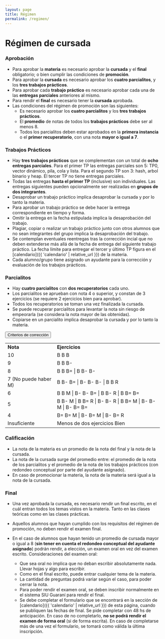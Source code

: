 ```yaml
---
layout: page
title: Régimen
permalink: /regimen/
---
```


Régimen de cursada
=======

### Aprobación

* Para aprobar la **materia** es necesario aprobar la **cursada** y el **final** obligatorio; o bien cumplir las condiciones de **promoción**.
* Para aprobar la **cursada** es necesario aprobar los **cuatro parcialitos**, y los **tres trabajos prácticos**.
* Para aprobar cada **trabajo práctico** es necesario aprobar cada una de las **entregas parciales** anteriores al mismo.
* Para rendir el **final** es necesario tener la **cursada** aprobada.
* Las condiciones del régimen de promoción son las siguientes:
  - Es necesario aprobar los **cuatro parcialitos** y los **tres trabajos prácticos**.
  - El **promedio** de notas de todos los **trabajos prácticos** debe ser al menos 8.
  - Todos los parcialitos deben estar aprobados en la **primera instancia** o el **primer recuperatorio**, con una nota **mayor o igual a 7**.


### Trabajos Prácticos

* Hay **tres trabajos prácticos** que se complementan con un total de **ocho entregas parciales**.
  Para el primer TP las entregas parciales son 5: TP0, vector dinámico, pila, cola y lista. Para el segundo TP son 3: hash, arbol binario y heap. El tercer TP no tiene entregas parciales.
* Todas las entregas **hasta el primer TP** (inclusive) son individuales. Las entregas siguientes pueden opcionalmente ser realizadas en **grupos de dos integrantes**.
* Desaprobar un trabajo práctico implica desaprobar la cursada y por lo tanto la materia.
* Para aprobar un trabajo práctico se debe hacer la entrega correspondiente en tiempo y forma.
* Omitir la entrega en la fecha estipulada implica la desaprobación del trabajo.
* Plagiar, copiar o realizar un trabajo práctico junto con otros alumnos que no sean integrantes del grupo implica la desaprobación del trabajo.
* Se contemplan eventuales reentregas tras la corrección incial que no deben extenderse más allá de la fecha de entrega del siguiente trabajo práctico. La fecha límite para entregar el tercer y último TP figura en el [calendario]({{ 'calendario' | relative_url }}) de la materia.
* Cada alumno/grupo tiene asignado un ayudante para la corrección y evaluación de los trabajos prácticos.


### Parcialitos

* Hay **cuatro parcialitos** con **dos recuperatorios** cada uno.
* Los parcialitos se aprueban con nota 4 o superior, y constan de 3 ejercicios (se requiere 2 ejercicios bien para aprobar).
* Todos los recuperatorios se toman una vez finalizada la cursada.
* Se puede recuperar parcialitos para levantar la nota sin riesgo de empeorarla (se considera la nota mayor de las obtenidas).
* Copiarse en un parcialito implica desaprobar la cursada y por lo tanto la materia.

<button class="btn btn-secondary" data-toggle="collapse" data-target="#tabla-notas"> Criterios de corrección </button>  
<div id="tabla-notas" class="collapse">	
	<table class="table table-striped table-bordered table-sm">
	  <tbody>
	    <tr>
	      <td><strong>Nota</strong></td>
	      <td><strong>Ejercicios</strong></td>
	    </tr>
	    <tr>
			<td>10</td>
	      	<td>B B B</td>
	    </tr>
	    <tr>
			<td>9</td>
	      	<td>B B B-</td>
	    </tr>
	    <tr>
			<td>8</td>
	      	<td>B B B= | B B- B-</td>
	    </tr>
	    <tr>
			<td>7 (No puede haber M)</td>
	      	<td>B B- B= | B- B- B- | B B R</td>
	    </tr>
	    <tr>
			<td>6</td>
	      	<td>B B M | B- B- B= | B B- R | B B= B=</td>
	    </tr>
	    <tr>
			<td>5</td>
	      	<td>B B- M | B B= R | B- B- R | B B= M | B- B- M | B- B= B=</td>
	    </tr>
	    <tr>
			<td>4</td>
	      	<td>B= B= M | B- B= M | B- B= R</td>
	    </tr>
	    <tr>
			<td>Insuficiente</td>
	      	<td>Menos de dos ejercicios Bien</td>
	    </tr>
	 </tbody>
	</table>
</div>

### Calificación

* La nota de la materia es un promedio de la nota del final y la nota de la cursada.
* La nota de la cursada surge del promedio entre: el promedio de la nota de los parcialitos y el promedio de la nota de los trabajos prácticos (con redondeo conceptual por parte del ayudante asignado).
* En caso de promocionar la materia, la nota de la materia será igual a la nota de la cursada.

### Final
* Una vez aprobada la cursada, es necesario rendir un final escrito, en el cuál entran todos los temas vistos en la materia. Tanto en las clases teóricas como en las clases prácticas. 
* Aquellos alumnos que hayan cumplido con los requisitos del régimen de promoción, no deben rendir el examen final. 
* En el caso de alumnos que hayan tenido un promedio de cursada mayor o igual a 8 (**sin tener en cuenta el redondeo conceptual del ayudante asignado**) podrán rendir, a elección, un examen oral en vez del examen escrito. Consideraciones del examen oral:

	- Que sea oral no implica que no deban escribir absolutamente nada. Llevar hojas y algo para escribir. 
	- Como en el final escrito, puede entrar cualquier tema de la materia. 
	- La cantidad de preguntas podrá variar según el caso, para poder cerrar la nota. 
	- Para poder rendir el examen oral, se deben inscribir normalmente en el sistema SIU Guaraní para rendir el final.
	- Se debe completar el formulario que se encontrará en la sección de [calendario]({{ 'calendario' | relative_url }}) de esta página, cuando se publiquen las fechas de final. Se pide completar con 48 hs de anticipación. En caso de no completarlo, **no se podrá rendir el examen de forma oral** (si de forma escrita). En caso de completarse más de una vez el formulario, se tomará como válida la última inscripción.  

